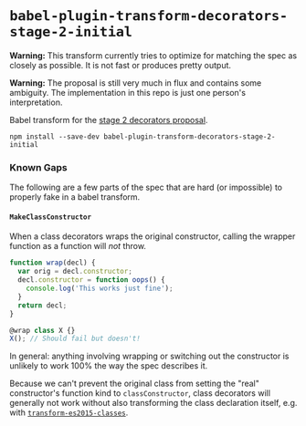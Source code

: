 # `babel-plugin-transform-decorators-stage-2-initial`

**Warning:** This transform currently tries to optimize for matching the spec as closely as possible. It is not fast or produces pretty output.

**Warning:** The proposal is still very much in flux and contains some ambiguity. The implementation in this repo is just one person's interpretation.

Babel transform for the [stage 2 decorators proposal](http://tc39.github.io/proposal-decorators/#sec-decorate-element).

```
npm install --save-dev babel-plugin-transform-decorators-stage-2-initial
```

### Known Gaps

The following are a few parts of the spec that are hard (or impossible) to properly fake in a babel transform.

#### `MakeClassConstructor`

When a class decorators wraps the original constructor, calling the wrapper function as a function will *not* throw.

```js
function wrap(decl) {
  var orig = decl.constructor;
  decl.constructor = function oops() {
    console.log('This works just fine');
  }
  return decl;
}

@wrap class X {}
X(); // Should fail but doesn't!
```

In general: anything involving wrapping or switching out the constructor is unlikely to work 100% the way the spec describes it.

Because we can't prevent the original class from setting the "real" constructor's function kind to `classConstructor`,
class decorators will generally not work without also transforming the class declaration itself, e.g. with [`transform-es2015-classes`](https://www.npmjs.com/package/babel-plugin-transform-es2015-classes).
